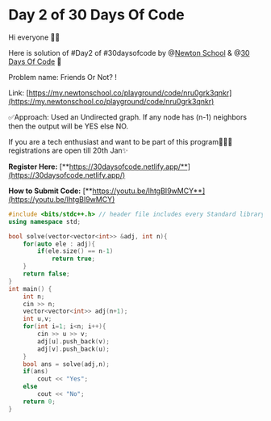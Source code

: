 # Day 2 of 30 Days Of Code

Hi everyone 👋🏻

Here is solution of #Day2 of #30daysofcode by @[Newton School](@newtonschool) & @[30 Days Of Code](@30daysofcode) 🚀

Problem name: Friends Or Not? !

Link: [https://my.newtonschool.co/playground/code/nru0grk3qnkr](https://my.newtonschool.co/playground/code/nru0grk3qnkr)

✅Approach: Used an Undirected graph. If any node has (n-1) neighbors then the output will be YES else NO.

If you are a tech enthusiast and want to be part of this program👩🏻‍💻  
registrations are open till 20th Jan✨

**Register Here:** [**https://30daysofcode.netlify.app/**](https://30daysofcode.netlify.app/)

**How to Submit Code:** [**https://youtu.be/lhtgBI9wMCY**](https://youtu.be/lhtgBI9wMCY)

```cpp
#include <bits/stdc++.h> // header file includes every Standard library
using namespace std;

bool solve(vector<vector<int>> &adj, int n){
    for(auto ele : adj){
        if(ele.size() == n-1)
            return true;
    }
    return false;
}
int main() {
    int n;
    cin >> n;
    vector<vector<int>> adj(n+1);
    int u,v;
    for(int i=1; i<n; i++){
        cin >> u >> v;
        adj[u].push_back(v);
        adj[v].push_back(u);
    }
    bool ans = solve(adj,n);
    if(ans)
        cout << "Yes";
    else 
        cout << "No";
    return 0;
}
```